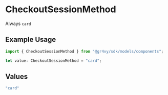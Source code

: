 # CheckoutSessionMethod

Always `card`

## Example Usage

```typescript
import { CheckoutSessionMethod } from "@gr4vy/sdk/models/components";

let value: CheckoutSessionMethod = "card";
```

## Values

```typescript
"card"
```